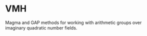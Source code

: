 # VMH
Magma and GAP methods for working with arithmetic groups over imaginary quadratic number fields.
